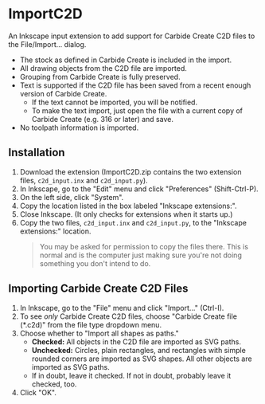 # ImportC2D
An Inkscape input extension to add support for Carbide Create C2D files to the File/Import... dialog.

* The stock as defined in Carbide Create is included in the import.
* All drawing objects from the C2D file are imported.
* Grouping from Carbide Create is fully preserved.
* Text is supported if the C2D file has been saved from a recent enough version of Carbide Create.
    * If the text cannot be imported, you will be notified.
    * To make the text import, just open the file with a current copy of Carbide Create (e.g. 316 or later) and save.
* No toolpath information is imported.

## Installation

1. Download the extension (ImportC2D.zip contains the two extension files, `c2d_input.inx` and `c2d_input.py`).
2. In Inkscape, go to the "Edit" menu and click "Preferences" (Shift-Ctrl-P).
3. On the left side, click "System".
4. Copy the location listed in the box labeled "Inkscape extensions:".
5. Close Inkscape.  (It only checks for extensions when it starts up.)
6. Copy the two files, `c2d_input.inx` and `c2d_input.py`, to the "Inkscape extensions:" location.
    > You may be asked for permission to copy the files there.  This is normal and is the computer just making sure you're not doing something you don't intend to do.

## Importing Carbide Create C2D Files

1. In Inkscape, go to the "File" menu and click "Import..." (Ctrl-I).
2. To see *only* Carbide Create C2D files, choose "Carbide Create file (*.c2d)" from the file type dropdown menu.
3. Choose whether to "Import all shapes as paths."
    * **Checked:** All objects in the C2D file are imported as SVG paths.
    * **Unchecked:** Circles, plain rectangles, and rectangles with simple rounded corners are imported as SVG shapes.  All other objects are imported as SVG paths.
    * If in doubt, leave it checked.  If not in doubt, probably leave it checked, too.
4. Click "OK".
